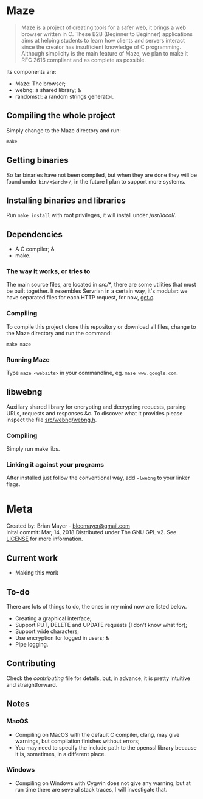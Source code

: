 # Maze

>Maze is a project of creating tools for a safer web, it brings a web browser written in C. 
>These B2B (Beginner to Beginner) applications aims at helping students to learn how clients
>and servers interact since the creator has insufficient knowledge of C programming.
>Although simplicity is the main feature of Maze, we plan to make it RFC 2616 compliant
> and as complete as possible. 

Its components are:

- Maze: The browser;
- webng: a shared library; &
- randomstr: a random strings generator.


## Compiling the whole project

Simply change to the Maze directory and run:

`make`


## Getting binaries

So far binaries have not been compiled, but when they are done they will be found under `bin/<$arch>/`, in the future I plan to support more systems.


## Installing binaries and libraries

Run `make install` with root privileges, it will install under */usr/local/*.


## Dependencies

- A C compiler; &
- make.


### The way it works, or tries to

The main source files, are located in _src/*_, there are some utilities that must be built together. It resembles Servrian in a certain way, it's modular: we have separated files for each HTTP request, for now, [get.c](src/maze/get.c).


### Compiling

To compile this project clone this repository or download all files, change to the Maze directory and run the command:

`make maze`


### Running Maze

Type `maze <website>` in your commandline, eg. `maze www.google.com`. 


## libwebng

Auxiliary shared library for encrypting and decrypting requests, parsing URLs, requests and responses &c. To discover what it provides please inspect the file [src/webng/webng.h](src/webng/webng.h).


### Compiling

Simply run make libs.


### Linking it against your programs

After installed just follow the conventional way, add `-lwebng` to your linker flags.


# Meta

Created by: Brian Mayer - bleemayer@gmail.com	
Inital commit: Mar, 14, 2018
Distributed under The GNU GPL v2. See [LICENSE](docs/LICENSE) for more information.


## Current work

- Making this work


## To-do

There are lots of things to do, the ones in my mind now are listed below.

- Creating a graphical interface;
- Support PUT, DELETE and UPDATE requests (I don't know what for);
- Support wide characters;
- Use encryption for logged in users; &
- Pipe logging.


## Contributing

Check the *contributing* file for details, but, in advance, it is pretty intuitive and straightforward.


## Notes


### MacOS

- Compiling on MacOS with the default C compiler, clang, may give warnings, but compilation finishes without errors;
- You may need to specify the include path to the openssl library because it is, sometimes, in a different place.


### Windows

- Compiling on Windows with Cygwin does not give any warning, but at run time there are several stack traces, I will investigate that.

